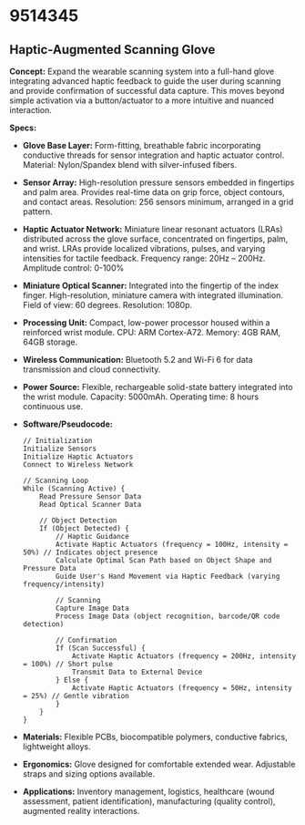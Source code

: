 # 9514345

## Haptic-Augmented Scanning Glove

**Concept:** Expand the wearable scanning system into a full-hand glove integrating advanced haptic feedback to guide the user during scanning and provide confirmation of successful data capture. This moves beyond simple activation via a button/actuator to a more intuitive and nuanced interaction.

**Specs:**

*   **Glove Base Layer:** Form-fitting, breathable fabric incorporating conductive threads for sensor integration and haptic actuator control. Material: Nylon/Spandex blend with silver-infused fibers.
*   **Sensor Array:** High-resolution pressure sensors embedded in fingertips and palm area. Provides real-time data on grip force, object contours, and contact areas. Resolution: 256 sensors minimum, arranged in a grid pattern.
*   **Haptic Actuator Network:** Miniature linear resonant actuators (LRAs) distributed across the glove surface, concentrated on fingertips, palm, and wrist. LRAs provide localized vibrations, pulses, and varying intensities for tactile feedback. Frequency range: 20Hz – 200Hz. Amplitude control: 0-100%
*   **Miniature Optical Scanner:** Integrated into the fingertip of the index finger. High-resolution, miniature camera with integrated illumination. Field of view: 60 degrees. Resolution: 1080p.
*   **Processing Unit:** Compact, low-power processor housed within a reinforced wrist module. CPU: ARM Cortex-A72. Memory: 4GB RAM, 64GB storage.
*   **Wireless Communication:** Bluetooth 5.2 and Wi-Fi 6 for data transmission and cloud connectivity.
*   **Power Source:** Flexible, rechargeable solid-state battery integrated into the wrist module. Capacity: 5000mAh. Operating time: 8 hours continuous use.
*   **Software/Pseudocode:**

    ```pseudocode
    // Initialization
    Initialize Sensors
    Initialize Haptic Actuators
    Connect to Wireless Network

    // Scanning Loop
    While (Scanning Active) {
        Read Pressure Sensor Data
        Read Optical Scanner Data

        // Object Detection
        If (Object Detected) {
            // Haptic Guidance
            Activate Haptic Actuators (frequency = 100Hz, intensity = 50%) // Indicates object presence
            Calculate Optimal Scan Path based on Object Shape and Pressure Data
            Guide User's Hand Movement via Haptic Feedback (varying frequency/intensity)

            // Scanning
            Capture Image Data
            Process Image Data (object recognition, barcode/QR code detection)

            // Confirmation
            If (Scan Successful) {
                Activate Haptic Actuators (frequency = 200Hz, intensity = 100%) // Short pulse
                Transmit Data to External Device
            } Else {
                Activate Haptic Actuators (frequency = 50Hz, intensity = 25%) // Gentle vibration
            }
        }
    }
    ```

*   **Materials:** Flexible PCBs, biocompatible polymers, conductive fabrics, lightweight alloys.
*   **Ergonomics:** Glove designed for comfortable extended wear. Adjustable straps and sizing options available.
*   **Applications:** Inventory management, logistics, healthcare (wound assessment, patient identification), manufacturing (quality control), augmented reality interactions.
